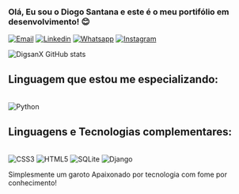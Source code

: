 ### Olá, Eu sou o Diogo Santana e este é o meu portifólio em desenvolvimento! 😊

[![Email](https://img.shields.io/badge/Gmail-D14836?style=for-the-badge&logo=gmail&logoColor=white)](https://mail.google.com/mail/u/2/#inbox?compose=VpCqJKjnHcszJTKgfCzWvRtvkrMBgBhLjXhdxkmkGJjbfbLSWhvTHGwqsJDtSnWbXflsQvq)
[![Linkedin](https://img.shields.io/badge/LinkedIn-0077B5?style=for-the-badge&logo=linkedin&logoColor=white)](https://www.linkedin.com/in/diogo-santana-aa26a8187/)
[![Whatsapp](https://img.shields.io/badge/WhatsApp-25D366?style=for-the-badge&logo=whatsapp&logoColor=white)](https://wa.me/5541992152784)
[![Instagram](https://img.shields.io/badge/Instagram-E4405F?style=for-the-badge&logo=instagram&logoColor=white)](https://www.instagram.com/diogo_reisssss/)

![DigsanX GitHub stats](https://github-readme-stats.vercel.app/api?username=DigsanX&show_icons=true&theme=transparent)

## Linguagem que estou me especializando:

<div style="display: inline_block"><br/>
    <img text-align="center" alt="Python" src="https://img.shields.io/badge/Python-14354C?style=for-the-badge&logo=python&logoColor=white" /><br/>

## Linguagens e Tecnologias complementares:

</div style="display: inline_block"><br/>
    <img text-align="center" alt="CSS3" src="https://img.shields.io/badge/CSS-239120?&style=for-the-badge&logo=css3&logoColor=white" />
    <img text-align="center" alt="HTML5" src="https://img.shields.io/badge/HTML-239120?style=for-the-badge&logo=html5&logoColor=white" />
    <img text-align="center" alt="SQLite" src="https://img.shields.io/badge/SQLite-07405E?style=for-the-badge&logo=sqlite&logoColor=white" />
    <img text-align="center" alt="Django" src="https://img.shields.io/badge/Django-092E20?style=for-the-badge&logo=django&logoColor=white" />
</div><br/>

Simplesmente um garoto Apaixonado por tecnologia com fome por conhecimento!
